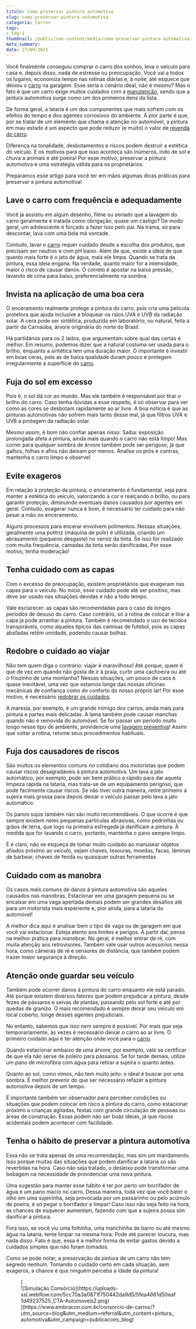 ```yaml
---
titulo: Como preservar pintura automotiva
slug: como-preservar-pintura-automotiva
categoria: Carros
tags:
- tag-1
thumbnail: /public/cms-content/media/como-preservar-pintura-automotiva.jpg
meta_summary: 
date: 27/09/2021
---
```

Você finalmente conseguiu comprar o carro dos sonhos, leva o veículo para casa e, depois disso, nada de estresse ou preocupação. Você vai a todos os lugares, economiza tempo nas rotinas diárias e, à noite, até esquece que deixou o [carro](https://www.embracon.com.br/blog/como-comprar-um-carro-seminovo-com-o-consorcio) na garagem. Esse seria o cenário ideal, não é mesmo? Mas o fato é que um carro exige muitos cuidados com a [manutenção](https://www.embracon.com.br/blog/saiba-qual-a-importancia-de-realizar-as-revisoes-regulares-do-carro), sendo que a pintura automotiva surge como um dos primeiros itens da lista.

De forma geral, a lataria é um dos componentes que mais sofrem com os efeitos do tempo e dos agentes corrosivos do ambiente. A pior parte é que, por se tratar de um elemento que chama a atenção no automóvel, a pintura em mau estado é um aspecto que pode reduzir (e muito) o valor de [revenda do carro](https://www.embracon.com.br/blog/os-principais-cuidados-na-hora-de-vender-o-seu-carro).

Diferença na tonalidade, desbotamentos e riscos podem destruir a estética do veículo. E os motivos para que isso aconteça são inúmeros, indo de sol e chuva a animais e até poeira! Por esse motivo, preservar a pintura automotiva é uma estratégia válida para os proprietários.

Preparamos esse artigo para você ter em mãos algumas dicas práticas para preservar a pintura automotiva!

Lave o carro com frequência e adequadamente
-------------------------------------------

Você já assistiu em algum desenho, filme ou seriado que a lavagem do carro geralmente é tratada como obrigação, quase um castigo? De modo geral, um adolescente é forçado a fazer isso pelo pai. Na trama, só para descontar, lava com uma bela má vontade.

Contudo, lavar o [carro](https://www.embracon.com.br/blog/os-melhores-carros-de-luxo-no-brasil) requer cuidado desde a escolha dos produtos, que precisam ser neutros e com pH baixo. Além de que, existe a ideia de que quanto mais forte é o jato de água, mais ele limpa. Quando se trata da pintura, essa ideia engana. Na verdade, quanto maior for a intensidade, maior o risco de causar danos. O correto é apostar na baixa pressão, lavando de cima para baixo, preferencialmente na sombra.

Invista na aplicação de uma boa cera
------------------------------------

O enceramento realmente protege a pintura do carro, pois cria uma película protetora que ajuda inclusive a bloquear os raios UVA e UVB da radiação solar. A cera pode ser sintética, produzida em laboratório, ou natural, feita a partir da Carnaúba, árvore originária do norte do Brasil.

Há partidários para os 2 lados, que argumentam sobre qual das certas é melhor. Em resumo, podemos dizer que a natural costuma ser usada para o brilho, enquanto a sintética tem uma duração maior. O importante é investir em boas ceras, pois as de baixa qualidade duram pouco e protegem irregularmente a superfície do [carro](https://www.embracon.com.br/blog/guia-completo-para-a-compra-do-primeiro-carro).

Fuja do sol em excesso
----------------------

Pois é, o sol dá cor ao mundo. Mas ele também é responsável por tirar o brilho do carro. Caso tenha dúvidas a esse respeito, é só observar para ver como as cores se desbotam rapidamente ao ar livre. A boa notícia é que as pinturas automotivas não sofrem mais tanto desse mal, já que filtros UVA e UVB a protegem da radiação solar.

Mesmo assim, é bom não confiar apenas nisso. Saiba: exposição prolongada afeta a pintura, ainda mais quando o carro não está limpo! Mas correr para qualquer sombra de árvore também pode ser perigoso, já que galhos, folhas e afins não deixam por menos. Analise os prós e contras, mantenha o carro limpo e observe!

Evite exageros
--------------

Em relação à proteção da pintura, o enceramento é fundamental, seja para manter a estética do veículo, valorizando a cor e realçando o brilho, ou para garantir proteção, diminuindo eventuais danos causados por agentes em geral. Contudo, exagerar nunca é bom, é necessário ter cuidado para não pesar a mão no enceramento.

Alguns processos para encerar envolvem polimentos. Nessas situações, geralmente uma politriz (máquina de polir) é utilizada, criando um abrasamento (pequeno desgaste) no verniz da tinta. Se isso for realizado com muita frequência, camadas da tinta serão danificadas. Por esse motivo, tenha moderação!

Tenha cuidado com as capas
--------------------------

Com o excesso de preocupação, existem proprietários que exageram nas capas para o veículo. No início, esse cuidado pode até ser positivo, mas deve ser usado nas situações devidas e não a todo tempo.

Vale esclarecer: as capas são recomendadas para o caso de longos períodos de desuso do carro. Caso contrário, só a rotina de colocar e tirar a capa já pode arranhar a pintura. Também é recomendado o uso de tecidos transpiráveis, como aqueles típicos das camisas de futebol, pois as capas abafadas retêm umidade, podendo causar bolhas.

Redobre o cuidado ao viajar
---------------------------

Não tem quem diga o contrário: viajar é maravilhoso! Até porque, quem é que de vez em quando não gosta de ir à praia, curtir uma cachoeira ou até o friozinho de uma montanha? Nessas situações, um pouco de caos é quase inevitável, uma vez que estamos longe das nossas oficinas mecânicas de confiança como do conforto do nosso próprio lar! Por esse motivo, é necessário [redobrar os cuidados](https://www.embracon.com.br/blog/os-cuidados-que-voce-precisa-ter-na-compra-de-um-carro-usado).

A maresia, por exemplo, é um grande inimigo dos carros, ainda mais para pintura e partes mais delicadas. A lama também pode causar manchas quando não é removida do automóvel. Se for passar um período muito longo nesse tipo de ambiente, providencie uma [lavagem preventiva](https://www.embracon.com.br/blog/saiba-a-importancia-da-higienizacao-automotiva)! Assim que voltar a rotina, retome seus procedimentos habituais.

Fuja dos causadores de riscos
-----------------------------

São muitos os elementos comuns no cotidiano dos motoristas que podem causar riscos desagradáveis à pintura automotiva. Um lava a jato automático, por exemplo, pode ser bem prático e rápido para dar aquela limpeza rápida na lataria, mas trata-se de um equipamento perigoso, que pode facilmente causar riscos. Se não tiver outra maneira, retire primeiro a sujeira mais grossa para depois deixar o veículo passar pelo lava a jato automático.

Os panos sujos também não são muito recomendáveis. O que ocorre é que sempre existem neles pequenas partículas abrasivas, como pedrinhas ou grãos de terra, que logo na primeira esfregada já danificam a pintura. À medida que for lavando o carro, portanto, mantenha o pano sempre limpo.

E é claro, não se esqueça de tomar muito cuidado ao manusear objetos afiados próximo ao veículo, sejam chaves, tesouras, moedas, facas, lâminas de barbear, chaves de fenda ou quaisquer outras ferramentas.

Cuidado com as manobra
----------------------

Os casos mais comuns de danos à pintura automotiva são aqueles causados nas manobras. Estacionar em uma garagem pequena ou se encaixar em uma vaga apertada demais podem ser grandes desafios até para um motorista mais experiente e, pior ainda, para a lataria do automóvel!

A melhor dica aqui é analisar bem o tipo de vaga ou de garagem em que você vai estacionar. Esteja atento aos limites e perigos. A partir daí, pense na melhor prática para manobrar. No geral, é melhor entrar de ré, com muita atenção aos retrovisores. Também vale usar outros acessórios nessa hora, como câmeras de ré e sensores de distância, que também podem trazer maior segurança à direção.

Atenção onde guardar seu veículo
--------------------------------

Também pode ocorrer danos à pintura do carro enquanto ele está parado. Até porque existem diversos fatores que podem prejudicar a pintura, desde fezes de pássaros e seivas de plantas, passando pelo sol forte e até por quedas de granizo. O mais recomendado é sempre deixar seu veículo em local coberto, longe desses agentes prejudiciais.

No entanto, sabemos que isso nem sempre é possível. Por mais que seja temporariamente, às vezes é necessário deixar o carro ao ar livre. O primeiro cuidado aqui é ter atenção onde você para o [carro](https://www.embracon.com.br/blog/4-motivos-para-voce-comprar-um-carro-novo).

Quando estacionar embaixo de uma árvore, por exemplo, vale se certificar de que ela não serve de poleiro para pássaros. Se for tarde demais, utilize um pano de microfibra com água para retirar a sujeira o quanto antes.

Quanto ao sol, como vimos, não tem muito jeito: o ideal é buscar por uma sombra. É melhor prevenir do que ser necessário refazer a pintura automotiva depois de um tempo.

É importante também ser observador para perceber condições ou situações que podem colocar em risco a pintura do carro, como estacionar próximo a crianças agitadas, festas com grande circulação de pessoas ou áreas de construção. Essas podem não ser boas ideias, já que riscos acidentais podem acontecer com facilidade.

Tenha o hábito de preservar a pintura automotiva
------------------------------------------------

Essa não se trata apenas de uma recomendação, mas sim um mandamento. Isso porque muitas das situações que podem danificar a lataria só são revertidas na hora. Caso não seja tratado, o desleixo pode transformar uma bobagem na necessidade de providenciar uma nova pintura.

Uma sugestão para manter esse hábito é ter por perto um borrifador de água e um pano macio no carro. Dessa maneira, toda vez que você bater o olho em uma sujeirinha, seja provocada por um passarinho ou pelo acúmulo de poeira, é só pegar o borrifador e limpar! Caso isso não seja feito na hora, as chances de esquecer aumentam, fazendo com que a sujeira possa sim danificar a pintura.

Fora isso, se você viu uma folhinha, uma manchinha de barro ou até mesmo água na lataria, tente limpar na mesma hora. Pode até parecer loucura, mas nada disso. Fato é que, essa é a melhor forma de evitar gastos devido a cuidados simples que não foram tomados.

Como se pode notar, a preservação da pintura de um carro não tem segredo nenhum. Tomando o cuidado certo em cada situação, sem exageros, a chance é que ninguém perceba a idade da pintura!

<figure class="w-richtext-figure-type-image w-richtext-align-center">[<div>![Simulação Consórcio](https://uploads-ssl.webflow.com/5cc70a3a0871f750442da9d5/5fea4661d50eaf1d49237525_CTA-Automoveis2.png)</div>](https://www.embracon.com.br/consorcio-de-carros/?utm_source=blog&utm_medium=referral&utm_content=pintura_automotiva&utm_campaign=publicacoes_blog)</figure>
